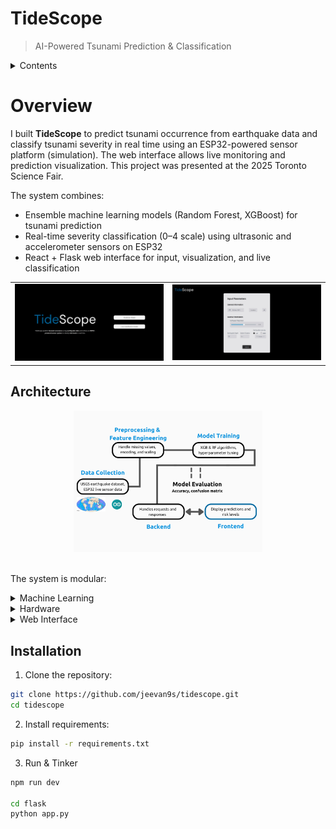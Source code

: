 # TideScope
> AI-Powered Tsunami Prediction & Classification

<details>
<summary>Contents</summary>

- [overview](#overview)
- [architecture](#architecture)
  - [machine learning](#machine-learning)
  - [hardware](#hardware)
  - [web interface](#web-interface)
- [prerequisites / installation](#prerequisites--installation)
- [contact](#contact)

</details>

# Overview

I built **TideScope** to predict tsunami occurrence from earthquake data and classify tsunami severity in real time using an ESP32-powered sensor platform (simulation). The web interface allows live monitoring and prediction visualization. This project was presented at the 2025 Toronto Science Fair.

The system combines:

- Ensemble machine learning models (Random Forest, XGBoost) for tsunami prediction  
- Real-time severity classification (0–4 scale) using ultrasonic and accelerometer sensors on ESP32  
- React + Flask web interface for input, visualization, and live classification  

<table width="100%" cellspacing="0" cellpadding="0">
  <tr>
    <td width="50%">
      <img src="./media/tidescope-homepage.png" width="100%" height="100%">
    </td>
    <td width="50%">
      <img src="./media/tidescope-form.png" width="100%" height="100%">
    </td>
  </tr>
</table>

## Architecture

<div align="center">
<img src="./media/tidescope-workflow.png" width="60%">
</div>

<br>

The system is modular:

<details>
<summary>Machine Learning</summary>

- **Algorithms:** Random Forest, XGBoost for tsunami occurrence; Random Forest for severity classification  
- **Input Features:** Magnitude, depth, location, seismic intensity, sensor data (ultrasonic, accelerometer)  
- **Outputs:**  
  - Binary tsunami prediction (0 = no tsunami, 1 = tsunami)  
  - Severity classification (0–4 scale) from sensor input  
- **Accuracy:** Up to 96%  

</details>

<details>
<summary>Hardware</summary>

- **Microcontroller:** ESP32 Devkit  
- **Sensors:** Ultrasonic distance sensor, MPU6050 accelerometer  
- **Function:** Classifies simulated tsunami severity (0–4) in real time  
- **Power & Connectivity:** USB powered, communicates with Flask backend over WiFi  


</details>

<details>
<summary>Web Interface</summary>

- **Frontend:** React.js  
- **Backend:** Flask  
- **Features:**  
  - Live tsunami classification from sensor data  
  - Input form for earthquake parameters (magnitude, depth, location)  
  - Prediction visualization and confidence display  
- **Communication:** Frontend requests predictions via REST API; backend handles sensor streaming from ESP32  
</details>

## Installation
1. Clone the repository:

```bash
git clone https://github.com/jeevan9s/tidescope.git
cd tidescope
```

2. Install requirements:
   
 ```bash
 pip install -r requirements.txt
```

3. Run & Tinker
 ```bash
npm run dev

cd flask
python app.py
```
